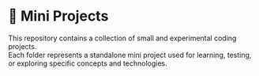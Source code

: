 # 🧪 Mini Projects

This repository contains a collection of small and experimental coding projects.  
Each folder represents a standalone mini project used for learning, testing, or exploring specific concepts and technologies.
